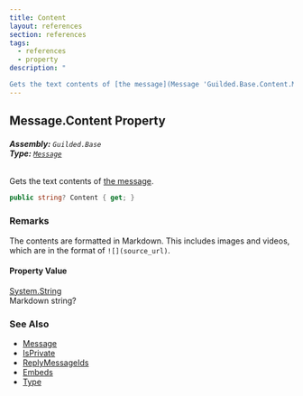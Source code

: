 ```yaml
---
title: Content
layout: references
section: references
tags:
  - references
  - property
description: "

Gets the text contents of [the message](Message 'Guilded.Base.Content.Message')."
---
```


## Message.Content Property
###### **Assembly:** `Guilded.Base`<br/>**Type:** [`Message`](Message 'Guilded.Base.Content.Message')

Gets the text contents of [the message](Message 'Guilded.Base.Content.Message').

```csharp
public string? Content { get; }
```

### Remarks
  
The contents are formatted in Markdown. This includes images and videos, which are in the format of `![](source_url)`.

#### Property Value
[System.String](https://docs.microsoft.com/en-us/dotnet/api/System.String 'System.String')  
Markdown string?

### See Also
- [Message](Message 'Guilded.Base.Content.Message')
- [IsPrivate](Message.IsPrivate 'Guilded.Base.Content.Message.IsPrivate')
- [ReplyMessageIds](Message.ReplyMessageIds 'Guilded.Base.Content.Message.ReplyMessageIds')
- [Embeds](Message.Embeds 'Guilded.Base.Content.Message.Embeds')
- [Type](Message.Type 'Guilded.Base.Content.Message.Type')